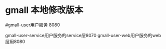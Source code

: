 # gmall 本地修改版本
#gmall-user用户服务 8080

gmall-user-service用户服务的service层8070
gmall-user-web用户服务的web层用8080